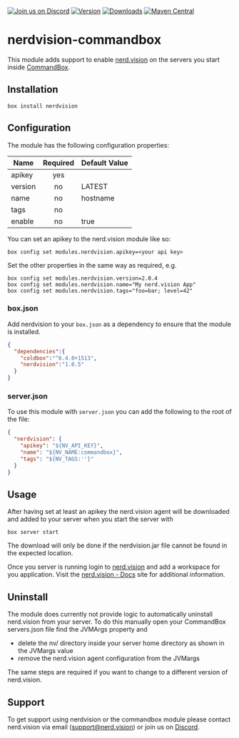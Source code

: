 [![Join us on Discord](https://img.shields.io/discord/588772895870943302?label=join%20us%20on%20discord&logo=discord&style=flat-square)](https://discord.gg/TxPG97U)
[![Version](https://www.forgebox.io/api/v1/entry/nerdvision/badges/version)](https://www.forgebox.io/view/nerdvision)
[![Downloads](https://www.forgebox.io/api/v1/entry/nerdvision/badges/downloads)](https://www.forgebox.io/view/nerdvision)
[![Maven Central](https://img.shields.io/maven-central/v/com.nerdvision/agent.svg?label=Maven%20Central&style=flat-square)](https://search.maven.org/search?q=g:%22com.nerdvision%22%20AND%20a:%22agent%22)
# nerdvision-commandbox

This module adds support to enable [nerd.vision](https://nerd.vision) on the servers you start inside [CommandBox](https://commandbox.ortusbooks.com).

## Installation

````
box install nerdvision
````

## Configuration

The module has the following configuration properties:

| Name   | Required | Default Value 
|--------|:--------:|:-------------|
| apikey | yes      |              |
| version| no       | LATEST       |
| name   | no       | hostname     |
| tags   | no       |              |
| enable | no       | true         |

You can set an apikey to the nerd.vision module like so:

````
box config set modules.nerdvision.apikey=<your api key>
````

Set the other properties in the same way as required, e.g.

````
box config set modules.nerdvision.version=2.0.4
box config set modules.nerdvision.name="My nerd.vision App"
box config set modules.nerdvision.tags="foo=bar; level=42"
````

### box.json
Add nerdvision to your `box.json` as a dependency to ensure that the module is installed.

```json
{
  "dependencies":{
    "coldbox":"^6.4.0+1513",
    "nerdvision":"1.0.5"
  }
}
```

### server.json
To use this module with `server.json` you can add the following to the root of the file:

```json
{
  "nerdvision": {
    "apikey": "${NV_API_KEY}",
    "name": "${NV_NAME:commandbox}",
    "tags": "${NV_TAGS:''}"
  }
}
```

## Usage

After having set at least an apikey the nerd.vision agent will be downloaded and added to your server when you start the server with

````
box server start
````

The download will only be done if the nerdvision.jar file cannot be found in the expected location.

Once you server is running login to [nerd.vision](https://app.nerd.vision) and add a workspace for you application. Visit the [nerd.vision - Docs](https://docs.nerd.vision) site for additional information.

## Uninstall

The module does currently not provide logic to automatically uninstall nerd.vision from your server. To do this manually open your CommandBox servers.json file find the JVMArgs property and 
- delete the nv/ directory inside your server home directory as shown in the JVMargs value 
- remove the nerd.vision agent configuration from the JVMargs

The same steps are required if you want to change to a different version of nerd.vision. 

## Support

To get support using nerdvision or the commandbox module please contact nerd.vision via email (support@nerd.vision) or join us on [Discord](https://discord.gg/TxPG97U).
